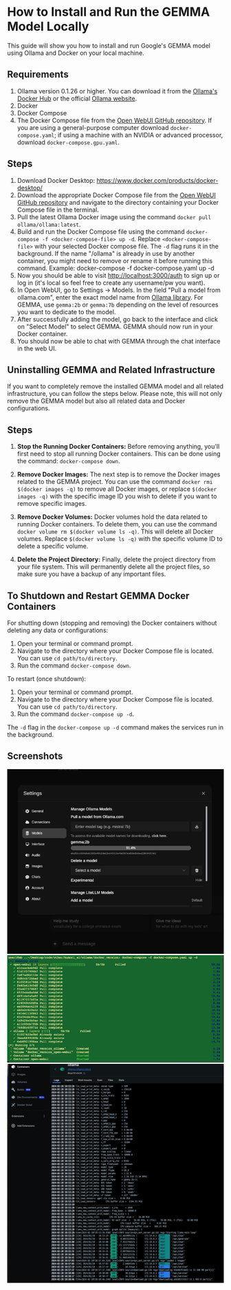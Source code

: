 # How to Install and Run the GEMMA Model Locally

This guide will show you how to install and run Google's GEMMA model using Ollama and Docker on your local machine.

## Requirements

1. Ollama version 0.1.26 or higher. You can download it from the [Ollama's Docker Hub](https://hub.docker.com/r/ollama/ollama/tags) or the official [Ollama website](https://ollama.com).
2. Docker
3. Docker Compose
4. The Docker Compose file from the [Open WebUI GitHub repository](https://github.com/open-webui/open-webui). If you are using a general-purpose computer download `docker-compose.yaml`; if using a machine with an NVIDIA or advanced processor, download `docker-compose.gpu.yaml`.

## Steps

1. Download Docker Desktop: https://www.docker.com/products/docker-desktop/
2. Download the appropriate Docker Compose file from the [Open WebUI GitHub repository](https://github.com/open-webui/open-webui) and navigate to the directory containing your Docker Compose file in the terminal.
3. Pull the latest Ollama Docker image using the command `docker pull ollama/ollama:latest`.
4. Build and run the Docker Compose file using the command `docker-compose -f <docker-compose-file> up -d`. Replace `<docker-compose-file>` with your selected Docker compose file. The `-d` flag runs it in the background. If the name "/ollama" is already in use by another container, you might need to remove or rename it before running this command.  Example: docker-compose -f docker-compose.yaml up -d
5. Now you should be able to visit [http://localhost:3000/auth](http://localhost:3000/auth) to sign up or log in (it's local so feel free to create any username/pw you want).
6. In Open WebUI, go to Settings → Models. In the field "Pull a model from ollama.com", enter the exact model name from [Ollama library](https://ollama.com/library). For GEMMA, use `gemma:2b` or `gemma:7b` depending on the level of resources you want to dedicate to the model.
7. After successfully adding the model, go back to the interface and click on "Select Model" to select GEMMA. GEMMA should now run in your Docker container.
8. You should now be able to chat with GEMMA through the chat interface in the web UI.

## Uninstalling GEMMA and Related Infrastructure

If you want to completely remove the installed GEMMA model and all related infrastructure, you can follow the steps below. Please note, this will not only remove the GEMMA model but also all related data and Docker configurations.

## Steps

1. **Stop the Running Docker Containers:** Before removing anything, you'll first need to stop all running Docker containers. This can be done using the command: `docker-compose down`.

2. **Remove Docker Images:** The next step is to remove the Docker images related to the GEMMA project. You can use the command `docker rmi $(docker images -q)` to remove all Docker images, or replace `$(docker images -q)` with the specific image ID you wish to delete if you want to remove specific images.

3. **Remove Docker Volumes:** Docker volumes hold the data related to running Docker containers. To delete them, you can use the command `docker volume rm $(docker volume ls -q)`. This will delete all Docker volumes. Replace `$(docker volume ls -q)` with the specific volume ID to delete a specific volume.

4. **Delete the Project Directory:** Finally, delete the project directory from your file system. This will permanently delete all the project files, so make sure you have a backup of any important files.

## To Shutdown and Restart GEMMA Docker Containers

For shutting down (stopping and removing) the Docker containers without deleting any data or configurations:
1. Open your terminal or command prompt.
2. Navigate to the directory where your Docker Compose file is located. You can use `cd path/to/directory`.
3. Run the command `docker-compose down`.

To restart (once shutdown):
1. Open your terminal or command prompt.
2. Navigate to the directory where your Docker Compose file is located. You can use `cd path/to/directory`.
3. Run the command `docker-compose up -d`.

The `-d` flag in the `docker-compose up -d` command makes the services run in the background.

## Screenshots

![Alt text](https://github.com/tillo13/kumori_ai/blob/main/ollama/docker_version/screenshots/0_download_openai.png "Screenshot 1")
![Alt text](https://github.com/tillo13/kumori_ai/blob/main/ollama/docker_version/screenshots/1_download_docker.png "Screenshot 2")
![Alt text](https://github.com/tillo13/kumori_ai/blob/main/ollama/docker_version/screenshots/2_docker_values.png "Screenshot 3")